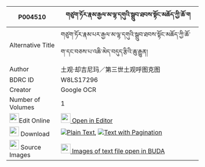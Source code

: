 |P004510|གཙུག་ཏོར་རྣམ་རྒྱལ་མ་ལྷ་དགུའི་སྒྲུབ་ཐབས་སྟོང་མཆོད་ཀྱི་ཆོ་ག 
| --- | --- 
|Alternative Title |གཙུག་ཏོར་རྣམ་པར་རྒྱལ་མ་ལྷ་དགུའི་སྒྲུབ་ཐབས་སྟོང་མཆོད་ཀྱི་ཆོ་ག་དང་བཅས་པ་འཆི་མེད་བདུད་རྩིའི་ཆུ་རྒྱུན།
|Author| 土观·却吉尼玛／第三世土观呼图克图
|BDRC ID | W8LS17296
|Creator | Google OCR
|Number of Volumes| 1
|<img width="25" src="https://img.icons8.com/color/25/000000/edit-property.png">Edit Online| [<img width="25" src="https://avatars.githubusercontent.com/u/45091458?s=200&v=4"> Open in Editor](http://editor.openpecha.org/P004510)
|<img width="25" src="https://img.icons8.com/fluent/48/000000/download-2.png"/>  Download | [![](https://img.icons8.com/color/20/000000/txt.png)Plain Text](https://github.com/Openpecha/P004510/releases/download/v2/tsuktor_namgyal_ma_lha_gu_i_dr_plain_P004510.zip), [![](https://img.icons8.com/color/20/000000/txt.png)Text with Pagination](https://github.com/Openpecha/P004510/releases/download/v2/tsuktor_namgyal_ma_lha_gu_i_dr_pages_P004510.zip)
|<img width="25" src="https://img.icons8.com/plasticine/100/000000/pictures-folder.png"/>  Source Images | [<img width="25" src="https://library.bdrc.io/icons/BUDA-small.svg"> Images of text file open in BUDA](https://library.bdrc.io/show/bdr:W8LS17296)